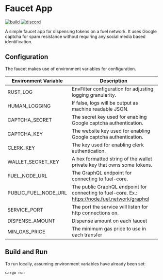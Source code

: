 # Faucet App

[![build](https://github.com/FuelLabs/faucet/actions/workflows/ci.yml/badge.svg)](https://github.com/FuelLabs/faucet/actions/workflows/ci.yml)
[![discord](https://img.shields.io/badge/chat%20on-discord-orange?&logo=discord&logoColor=ffffff&color=7389D8&labelColor=6A7EC2)](https://discord.gg/xfpK4Pe)

A simple faucet app for dispensing tokens on a fuel network. It uses Google captcha for spam resistance
without requiring any social media based identification.

## Configuration

The faucet makes use of environment variables for configuration.

| Environment Variable | Description                                                                                     |
| -------------------- | ----------------------------------------------------------------------------------------------- |
| RUST_LOG             | EnvFilter configuration for adjusting logging granularity.                                      |
| HUMAN_LOGGING        | If false, logs will be output as machine readable JSON.                                         |
| CAPTCHA_SECRET       | The secret key used for enabling Google captcha authentication.                                 |
| CAPTCHA_KEY          | The website key used for enabling Google captcha authentication.                                |
| CLERK_KEY            | The key used for enabling clerk authentication.                                                 |
| WALLET_SECRET_KEY    | A hex formatted string of the wallet private key that owns some tokens.                         |
| FUEL_NODE_URL        | The GraphQL endpoint for connecting to fuel-core.                                               |
| PUBLIC_FUEL_NODE_URL | The public GraphQL endpoint for connecting to fuel-core. Ex.: https://node.fuel.network/graphql |
| SERVICE_PORT         | The port the service will listen for http connections on.                                       |
| DISPENSE_AMOUNT      | Dispense amount on each faucet                                                                  |
| MIN_GAS_PRICE        | The minimum gas price to use in each transfer                                                   |

## Build and Run

To run locally, assuming environment variables have already been set:

```sh
cargo run
```
